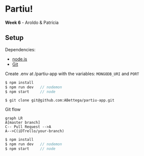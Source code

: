 # Partiu!
  
**Week 6** - Aroldo & Patrícia
## Setup

  

Dependencies:
*  [node.js](https://nodejs.org/)
*  [Git](https://git-scm.com/)


Create .env at /partiu-app with the variables: `MONGODB_URI` and `PORT`

```javascript
$ npm install
$ npm run dev   // nodemon
$ npm start     // node
```

```
$ git clone git@github.com:ABettega/partiu-app.git
```
Git flow

```mermaid
graph LR
A[master branch] 
C-- Pull Request -->A
A-->C(iDTrello/your-branch)

```

```javascript
$ npm install
$ npm run dev   // nodemon
$ npm start     // node
```